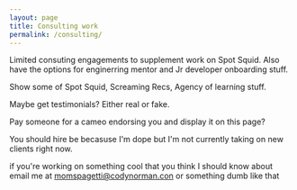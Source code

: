 ```yaml
---
layout: page
title: Consulting work
permalink: /consulting/
---
```


Limited consuting engagements to supplement work on Spot Squid.  Also have the
options for enginerring mentor and Jr developer onboarding stuff.

Show some of Spot Squid, Screaming Recs, Agency of learning stuff.

Maybe get testimonials? Either real or fake.

Pay someone for a cameo endorsing
you and display it on this page?


You should hire be becasuse I'm dope but I'm not currently taking on new clients
right now.


if you're working on something cool that you think I should know about email me
at momspagetti@codynorman.con or something dumb like that
